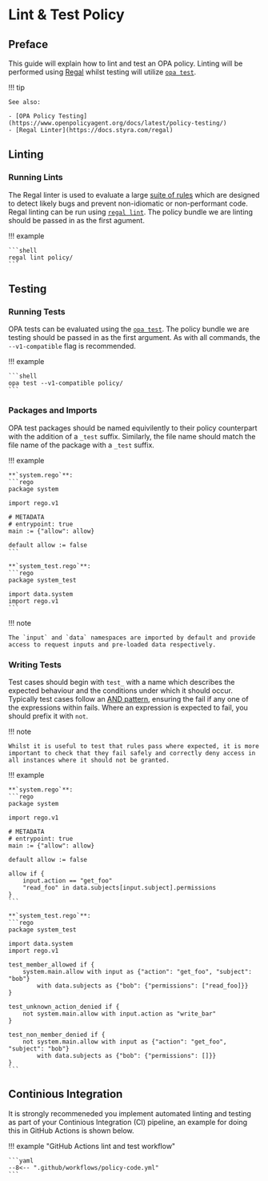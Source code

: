 # Lint & Test Policy

## Preface

This guide will explain how to lint and test an OPA policy. Linting will be performed using [Regal](https://docs.styra.com/regal) whilst testing will utilize [`opa test`](https://www.openpolicyagent.org/docs/latest/cli/#opa-test).

!!! tip

    See also:
    
    - [OPA Policy Testing](https://www.openpolicyagent.org/docs/latest/policy-testing/)
    - [Regal Linter](https://docs.styra.com/regal)

## Linting

### Running Lints

The Regal linter is used to evaluate a large [suite of rules](https://docs.styra.com/regal/category/rules) which are designed to detect likely bugs and prevent non-idiomatic or non-performant code. Regal linting can be run using [`regal lint`](https://docs.styra.com/regal/category/rules). The policy bundle we are linting should be passed in as the first agument.

!!! example

    ```shell
    regal lint policy/
    ```

## Testing

### Running Tests

OPA tests can be evaluated using the [`opa test`](https://www.openpolicyagent.org/docs/latest/cli/#opa-test). The policy bundle we are testing should be passed in as the first argument. As with all commands, the `--v1-compatible` flag is recommended.

!!! example

    ```shell
    opa test --v1-compatible policy/
    ```

### Packages and Imports

OPA test packages should be named equivilently to their policy counterpart with the addition of a `_test` suffix. Similarly, the file name should match the file name of the package with a `_test` suffix.

!!! example

    **`system.rego`**:
    ```rego
    package system

    import rego.v1

    # METADATA
    # entrypoint: true
    main := {"allow": allow}

    default allow := false
    ```

    **`system_test.rego`**:
    ```rego
    package system_test

    import data.system
    import rego.v1
    ```

!!! note

    The `input` and `data` namespaces are imported by default and provide access to request inputs and pre-loaded data respectively.

### Writing Tests

Test cases should begin with `test_` with a name which describes the expected behaviour and the conditions under which it should occur. Typically test cases follow an [AND pattern](write-policy.md#and), ensuring the fail if any one of the expressions within fails. Where an expression is expected to fail, you should prefix it with `not`.

!!! note

    Whilst it is useful to test that rules pass where expected, it is more important to check that they fail safely and correctly deny access in all instances where it should not be granted.

!!! example

    **`system.rego`**:
    ```rego
    package system

    import rego.v1

    # METADATA
    # entrypoint: true
    main := {"allow": allow}

    default allow := false

    allow if {
        input.action == "get_foo"
        "read_foo" in data.subjects[input.subject].permissions
    }
    ```

    **`system_test.rego`**:
    ```rego
    package system_test

    import data.system
    import rego.v1

    test_member_allowed if {
        system.main.allow with input as {"action": "get_foo", "subject": "bob"}
            with data.subjects as {"bob": {"permissions": ["read_foo]}}
    }

    test_unknown_action_denied if {
        not system.main.allow with input.action as "write_bar"
    }

    test_non_member_denied if {
        not system.main.allow with input as {"action": "get_foo", "subject": "bob"}
            with data.subjects as {"bob": {"permissions": []}}
    }
    ```

## Continious Integration

It is strongly recommeneded you implement automated linting and testing as part of your Continious Integration (CI) pipeline, an example for doing this in GitHub Actions is shown below.

!!! example "GitHub Actions lint and test workflow"

    ```yaml
    --8<-- ".github/workflows/policy-code.yml"
    ```